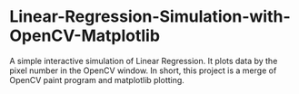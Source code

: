 # Linear-Regression-Simulation-with-OpenCV-Matplotlib
A simple interactive simulation of Linear Regression. It plots data by the pixel number in the OpenCV window. In short, this project is a merge of OpenCV paint program and matplotlib plotting.
